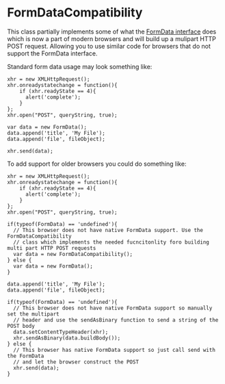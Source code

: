 FormDataCompatibility
=====================

This class partially implements some of what the [FormData interface](https://developer.mozilla.org/en/XMLHttpRequest/FormData) does which is now a part of modern browsers and will build up a mulipart HTTP POST request. Allowing you to use similar code for browsers that do not support the FormData interface.

Standard form data usage may look something like:

    xhr = new XMLHttpRequest();
    xhr.onreadystatechange = function(){
        if (xhr.readyState == 4){
          alert('complete');
        }
    };
    xhr.open("POST", queryString, true);

    var data = new FormData();
    data.append('title', 'My File');
    data.append('file', fileObject);

    xhr.send(data);


To add support for older browsers you could do something like:



    xhr = new XMLHttpRequest();
    xhr.onreadystatechange = function(){
        if (xhr.readyState == 4){
          alert('complete');
        }
    };
    xhr.open("POST", queryString, true);

    if(typeof(FormData) == 'undefined'){
      // This browser does not have native FormData support. Use the FormDataCompatibility
      // class which implements the needed fucncitonlity foro building multi part HTTP POST requests
      var data = new FormDataCompatibility();
    } else {
      var data = new FormData();
    }

    data.append('title', 'My File');
    data.append('file', fileObject);

    if(typeof(FormData) == 'undefined'){
      // This browser does not have native FormData support so manually set the multipart
      // header and use the sendAsBinary function to send a string of the  POST body
      data.setContentTypeHeader(xhr);
      xhr.sendAsBinary(data.buildBody());
    } else {
      // This browser has native FormData support so just call send with the FormData
      // and let the browser construct the POST
      xhr.send(data);
    }
